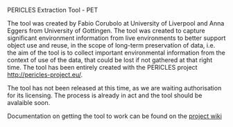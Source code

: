 PERICLES Extraction Tool - PET 

The tool was created by Fabio Corubolo at University of Liverpool and Anna Eggers from University of Gottingen. The tool was created to capture significant environment information from live environments to better support object use and reuse, in the scope of long-term preservation of data, i.e.  the aim of the tool is to collect important environmental information from the context of use of the data, that could be lost if not gathered at that right time. 
The tool has been entirely created with the PERICLES project http://pericles-project.eu/.

The tool has not been released at this time, as we are waiting authorisation for its licensing. The process is already in act and the tool should be avalaible soon.

Documentation on getting the tool to work can be found on the [project wiki](https://github.com/pericles-project/pet/wiki)
